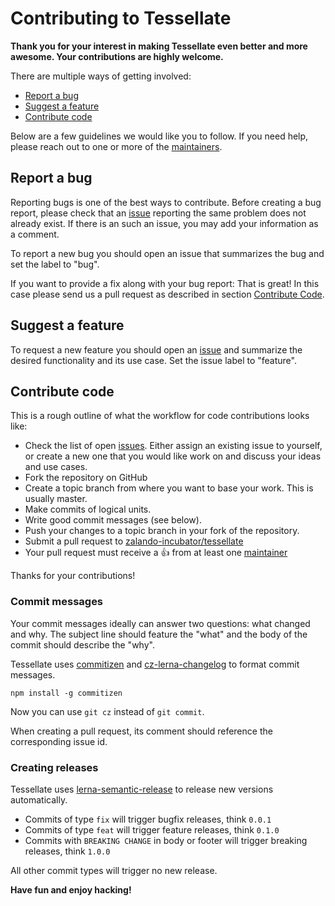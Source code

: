# Contributing to Tessellate

**Thank you for your interest in making Tessellate even better and more awesome. Your contributions are highly welcome.**

There are multiple ways of getting involved:

- [Report a bug](#report-a-bug)
- [Suggest a feature](#suggest-a-feature)
- [Contribute code](#contribute-code)

Below are a few guidelines we would like you to follow.
If you need help, please reach out to one or more of the [maintainers](https://github.com/zalando-incubator/tessellate/blob/master/MAINTAINERS).

## Report a bug
Reporting bugs is one of the best ways to contribute. Before creating a bug report, please check that an [issue](https://github.com/zalando-incubator/tessellate/issues) reporting the same problem does not already exist. If there is an such an issue, you may add your information as a comment.

To report a new bug you should open an issue that summarizes the bug and set the label to "bug".

If you want to provide a fix along with your bug report: That is great! In this case please send us a pull request as described in section [Contribute Code](#contribute-code).

## Suggest a feature
To request a new feature you should open an [issue](https://github.com/zalando-incubator/tessellate/issues/new) and summarize the desired functionality and its use case. Set the issue label to "feature".  

## Contribute code
This is a rough outline of what the workflow for code contributions looks like:
- Check the list of open [issues](https://github.com/zalando-incubator/tessellate/issues). Either assign an existing issue to yourself, or create a new one that you would like work on and discuss your ideas and use cases.
- Fork the repository on GitHub
- Create a topic branch from where you want to base your work. This is usually master.
- Make commits of logical units.
- Write good commit messages (see below).
- Push your changes to a topic branch in your fork of the repository.
- Submit a pull request to [zalando-incubator/tessellate](https://github.com/zalando-incubator/tessellate)
- Your pull request must receive a :thumbsup: from at least one [maintainer](https://github.com/zalando-incubator/tessellate/blob/master/MAINTAINERS)

Thanks for your contributions!

### Commit messages
Your commit messages ideally can answer two questions: what changed and why. The subject line should feature the "what" and the body of the commit should describe the "why".  

Tessellate uses [commitizen](https://github.com/commitizen/cz-cli) and [cz-lerna-changelog](https://github.com/atlassian/cz-lerna-changelog) to format commit messages.

```
npm install -g commitizen
```

Now you can use `git cz` instead of `git commit`.

When creating a pull request, its comment should reference the corresponding issue id.

### Creating releases

Tessellate uses [lerna-semantic-release](https://github.com/atlassian/lerna-semantic-release)
to release new versions automatically.

*  Commits of type `fix` will trigger bugfix releases, think `0.0.1`
*  Commits of type `feat` will trigger feature releases, think `0.1.0`
*  Commits with `BREAKING CHANGE` in body or footer will trigger breaking releases, think `1.0.0`

All other commit types will trigger no new release.

**Have fun and enjoy hacking!**
